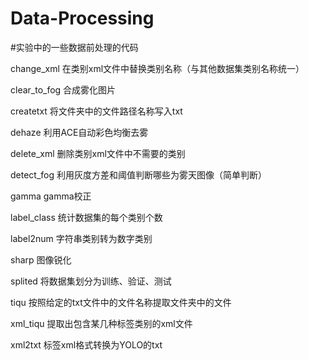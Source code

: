 # Data-Processing

#实验中的一些数据前处理的代码

change_xml 在类别xml文件中替换类别名称（与其他数据集类别名称统一）

clear_to_fog 合成雾化图片

createtxt 将文件夹中的文件路径名称写入txt

dehaze 利用ACE自动彩色均衡去雾

delete_xml 删除类别xml文件中不需要的类别

detect_fog 利用灰度方差和阈值判断哪些为雾天图像（简单判断）

gamma gamma校正

label_class 统计数据集的每个类别个数

label2num 字符串类别转为数字类别

sharp 图像锐化

splited 将数据集划分为训练、验证、测试

tiqu 按照给定的txt文件中的文件名称提取文件夹中的文件

xml_tiqu 提取出包含某几种标签类别的xml文件

xml2txt 标签xml格式转换为YOLO的txt
